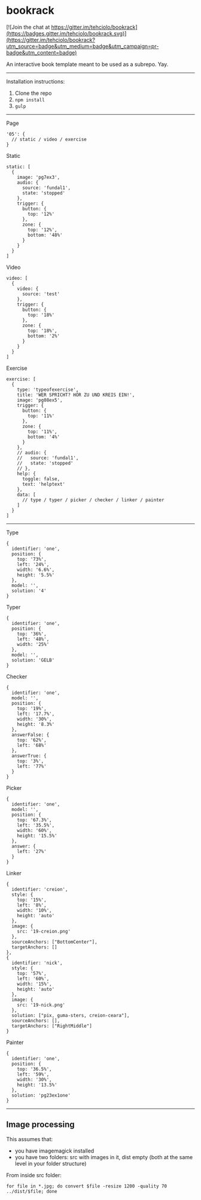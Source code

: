 # bookrack

[![Join the chat at https://gitter.im/tehciolo/bookrack](https://badges.gitter.im/tehciolo/bookrack.svg)](https://gitter.im/tehciolo/bookrack?utm_source=badge&utm_medium=badge&utm_campaign=pr-badge&utm_content=badge)

An interactive book template meant to be used as a subrepo. Yay.

------------

Installation instructions:

1. Clone the repo
2. ```npm install```
3. ```gulp```

------------

Page
```
'05': {
  // static / video / exercise
}
```

Static
```
static: [
  {
    image: 'pg7ex3',
    audio: {
      source: 'fundal1',
      state: 'stopped'
    },
    trigger: {
      button: {
        top: '12%'
      },
      zone: {
        top: '12%',
        bottom: '48%'
      }
    }
  }
]
```

Video
```
video: [
  {
    video: {
      source: 'test'
    },
    trigger: {
      button: {
        top: '18%'
      },
      zone: {
        top: '18%',
        bottom: '2%'
      }
    }
  }
]
```

Exercise
```
exercise: [
  {
    type: 'typeofexercise',
    title: 'WER SPRICHT? HÖR ZU UND KREIS EIN!',
    image: 'pg08ex5',
    trigger: {
      button: {
        top: '11%'
      },
      zone: {
        top: '11%',
        bottom: '4%'
      }
    },
    // audio: {
    //   source: 'fundal1',
    //   state: 'stopped'
    // },
    help: {
      toggle: false,
      text: 'helptext'
    },
    data: [
      // type / typer / picker / checker / linker / painter
    ]
  }
]
```

------------

Type
```
{
  identifier: 'one',
  position: {
    top: '73%',
    left: '24%',
    width: '6.6%',
    height: '5.5%'
  },
  model: '',
  solution: '4'
}
```

Typer
```
{
  identifier: 'one',
  position: {
    top: '36%',
    left: '48%',
    width: '25%'
  },
  model: '',
  solution: 'GELB'
}
```

Checker
```
{
  identifier: 'one',
  model: '',
  position: {
    top: '19%',
    left: '17.7%',
    width: '30%',
    height: '8.3%'
  },
  answerFalse: {
    top: '62%',
    left: '68%'
  },
  answerTrue: {
    top: '3%',
    left: '77%'
  }
}
```

Picker
```
{
  identifier: 'one',
  model: '',
  position: {
    top: '67.3%',
    left: '35.5%',
    width: '60%',
    height: '15.5%'
  },
  answer: {
    left: '27%'
  }
}
```

Linker
```
{
  identifier: 'creion',
  style: {
    top: '15%',
    left: '8%',
    width: '10%',
    height: 'auto'
  },
  image: {
    src: '19-creion.png'
  },
  sourceAnchors: ["BottomCenter"],
  targetAnchors: []
},
{
  identifier: 'nick',
  style: {
    top: '57%',
    left: '60%',
    width: '15%',
    height: 'auto'
  },
  image: {
    src: '19-nick.png'
  },
  solution: ["pix, guma-sters, creion-ceara"],
  sourceAnchors: [],
  targetAnchors: ["RightMiddle"]
}
```

Painter
```
{
  identifier: 'one',
  position: {
    top: '36.5%',
    left: '59%',
    width: '30%',
    height: '13.5%'
  },
  solution: 'pg23ex1one'
}
```

------------

## Image processing

This assumes that:
- you have imagemagick installed
- you have two folders: src with images in it, dist empty (both at the same level in your folder structure)

From inside src folder:
```
for file in *.jpg; do convert $file -resize 1200 -quality 70 ../dist/$file; done
```

